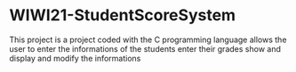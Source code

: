 # WIWI21-StudentScoreSystem
This project is a project coded with the C programming language allows the user to enter the informations of the students enter their grades show and display and modify the informations 
